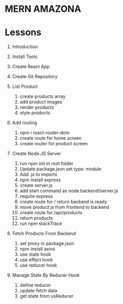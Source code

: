 # MERN AMAZONA

# Lessons
1. Introduction
2. Install Tools
3. Create React App
4. Create Git Repository

5. List Product
    1. create products array
    2. add product images
    3. render products
    4. style products

6. Add routing
    1. npm i react-router-dom
    2. create route for home screen
    3. create router for product screen
7. Create Node.JS Server
    1. run npm init in root folder
    2. Update package.json set type: module
    3. Add .js to imports
    4. npm install express
    5. create server.js
    6. add start command as node backend/server.js
    7. require express
    8. create route for / return backend is ready
    9. move product.js from frontend to backend
    10. create route for /api/products
    11. return products
    12. run npm stackTrace
8. Fetch Products From Backend
    1. set proxy in package.json
    2. npm install axios
    3. use state hook
    4. use effect hook
    5. use reducer hook  
9. Manage State By Reducer Hook
    1. define reducer
    2. update fetch data
    3. get state from usReducer
          
